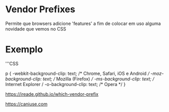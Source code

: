 # Vendor Prefixes

Permite que browsers adicione 'features'
a fim de colocar em uso alguma novidade que vemos no CSS

# Exemplo

'''CSS

p {
    -webkit-background-clip: text; /* Chrome, Safari, iOS e Android */
    -moz-background-clip: text;    /* Mozilla (Firefox) */
    -ms-background-clip: text;      /* Internet Explorer /
    -o-background-clip: text;       /* Opera */
}

https://ireade.github.io/which-vendor-prefix

https://caniuse.com